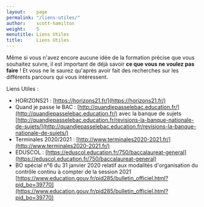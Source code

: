 ```yaml
---
layout:    page
permalink: "/liens-utiles/"
author:    scott-hamilton 
weight:    5
menutitle: Liens Utiles
title:     Liens Utiles
---
```


Même si vous n'avez encore aucune idée de la formation précise que vous souhaitez suivre,
il est important de déjà savoir __ce que vous ne voulez pas faire__ !
Et vous ne le saurez qu'après avoir fait des recherches sur les différents parcours qui vous intéressent.

Liens Utiles : 
 * HORIZONS21 : [https://horizons21.fr/](https://horizons21.fr/) 
 * Quand je passe le BAC : [http://quandjepasselebac.education.fr/](http://quandjepasselebac.education.fr/)
 avec la banque de sujets [http://quandjepasselebac.education.fr/revisions-la-banque-nationale-de-sujets/](http://quandjepasselebac.education.fr/revisions-la-banque-nationale-de-sujets/)
 * Terminales 2020/2021 : [http://www.terminales2020-2021.fr/](http://www.terminales2020-2021.fr/)
 * EDUSCOL : [https://eduscol.education.fr/750/baccalaureat-general](https://eduscol.education.fr/750/baccalaureat-general)
 * BO spécial n°6 du 31 janvier 2020 relatif aux modalités d'organisation du contrôle continu à compter de la
 session 2021 [https://www.education.gouv.fr/pid285/bulletin_officiel.html?pid_bo=39770](https://www.education.gouv.fr/pid285/bulletin_officiel.html?pid_bo=39770)
